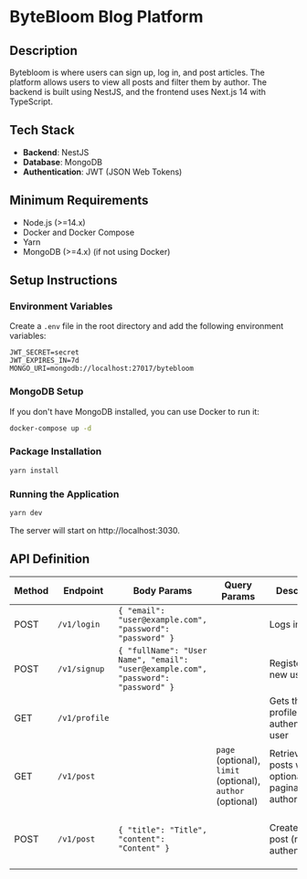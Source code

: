 # ByteBloom Blog Platform

## Description
Bytebloom is where users can sign up, log in, and post articles. The platform allows users to view all posts and filter them by author. The backend is built using NestJS, and the frontend uses Next.js 14 with TypeScript.

## Tech Stack
- **Backend**: NestJS
- **Database**: MongoDB
- **Authentication**: JWT (JSON Web Tokens)

## Minimum Requirements
- Node.js (>=14.x)
- Docker and Docker Compose
- Yarn
- MongoDB (>=4.x) (if not using Docker)

## Setup Instructions

### Environment Variables
Create a `.env` file in the root directory and add the following environment variables:

```env
JWT_SECRET=secret
JWT_EXPIRES_IN=7d
MONGO_URI=mongodb://localhost:27017/bytebloom
```

### MongoDB Setup
If you don't have MongoDB installed, you can use Docker to run it:

```bash 
docker-compose up -d
```

### Package Installation

```bash
yarn install
```

### Running the Application

```bash
yarn dev
```
The server will start on http://localhost:3030.

## API Definition

| Method | Endpoint      | Body Params                                                  | Query Params | Description                          | Expected Response             | Protected |
|--------|---------------|--------------------------------------------------------------|--------------|--------------------------------------|-------------------------------|-----------|
| POST   | `/v1/login`   | `{ "email": "user@example.com", "password": "password" }`    |              | Logs in a user                      | `{ "token": "JWT_TOKEN" }`    | No        |
| POST   | `/v1/signup`  | `{ "fullName": "User Name", "email": "user@example.com", "password": "password" }` |              | Registers a new user                | `{ "id": "USER_ID" }`         | No        |
| GET    | `/v1/profile` |                                                              |              | Gets the profile of authenticated user | `{ "id": "USER_ID", "fullName": "User Name", "email": "user@example.com" }` | Yes       |
| GET    | `/v1/post`    |                                            | `page` (optional), `limit` (optional), `author` (optional) | Retrieves all posts with optional pagination and author filtering | `[ { "id": "POST_ID", "title": "Title", "content": "Content", "authorId": "AUTHOR_ID" } ]` | No        |
| POST   | `/v1/post`    | `{ "title": "Title", "content": "Content" }` |                              | Creates a new post (requires authentication) | `{ "id": "POST_ID", "title": "Title", "content": "Content", "authorId": "AUTHOR_ID" }`   | Yes       |

